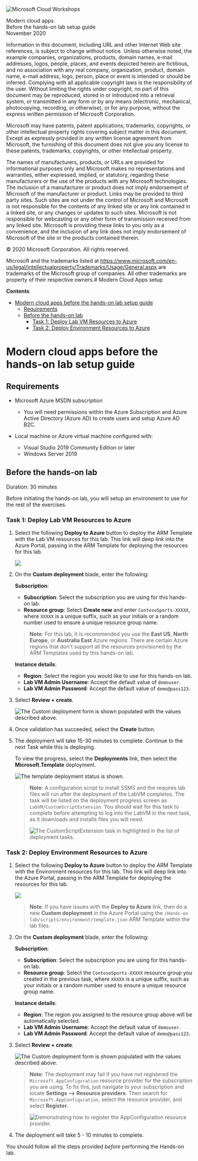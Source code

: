 ![Microsoft Cloud Workshops](https://github.com/Microsoft/MCW-Template-Cloud-Workshop/raw/main/Media/ms-cloud-workshop.png "Microsoft Cloud Workshops")

<div class="MCWHeader1">
Modern cloud apps
</div>

<div class="MCWHeader2">
Before the hands-on lab setup guide
</div>

<div class="MCWHeader3">
November 2020
</div>

Information in this document, including URL and other Internet Web site references, is subject to change without notice. Unless otherwise noted, the example companies, organizations, products, domain names, e-mail addresses, logos, people, places, and events depicted herein are fictitious, and no association with any real company, organization, product, domain name, e-mail address, logo, person, place or event is intended or should be inferred. Complying with all applicable copyright laws is the responsibility of the user. Without limiting the rights under copyright, no part of this document may be reproduced, stored in or introduced into a retrieval system, or transmitted in any form or by any means (electronic, mechanical, photocopying, recording, or otherwise), or for any purpose, without the express written permission of Microsoft Corporation.

Microsoft may have patents, patent applications, trademarks, copyrights, or other intellectual property rights covering subject matter in this document. Except as expressly provided in any written license agreement from Microsoft, the furnishing of this document does not give you any license to these patents, trademarks, copyrights, or other intellectual property.

The names of manufacturers, products, or URLs are provided for informational purposes only and Microsoft makes no representations and warranties, either expressed, implied, or statutory, regarding these manufacturers or the use of the products with any Microsoft technologies. The inclusion of a manufacturer or product does not imply endorsement of Microsoft of the manufacturer or product. Links may be provided to third party sites. Such sites are not under the control of Microsoft and Microsoft is not responsible for the contents of any linked site or any link contained in a linked site, or any changes or updates to such sites. Microsoft is not responsible for webcasting or any other form of transmission received from any linked site. Microsoft is providing these links to you only as a convenience, and the inclusion of any link does not imply endorsement of Microsoft of the site or the products contained therein.

© 2020 Microsoft Corporation. All rights reserved.

Microsoft and the trademarks listed at <https://www.microsoft.com/en-us/legal/intellectualproperty/Trademarks/Usage/General.aspx> are trademarks of the Microsoft group of companies. All other trademarks are property of their respective owners.# Modern Cloud Apps setup

**Contents**

<!-- TOC -->

- [Modern cloud apps before the hands-on lab setup guide](#modern-cloud-apps-before-the-hands-on-lab-setup-guide)
  - [Requirements](#requirements)
  - [Before the hands-on lab](#before-the-hands-on-lab)
    - [Task 1: Deploy Lab VM Resources to Azure](#task-1-deploy-lab-vm-resources-to-azure)
    - [Task 2: Deploy Environment Resources to Azure](#task-2-deploy-environment-resources-to-azure)

<!-- /TOC -->

# Modern cloud apps before the hands-on lab setup guide

## Requirements

- Microsoft Azure MSDN subscription

  - You will need permissions within the Azure Subscription and Azure Active Directory (Azure AD) to create users and setup Azure AD B2C.

- Local machine or Azure virtual machine configured with:

  - Visual Studio 2019 Community Edition or later
  - Windows Server 2019

## Before the hands-on lab

Duration: 30 minutes

Before initiating the hands-on lab, you will setup an environment to use for the rest of the exercises.

### Task 1: Deploy Lab VM Resources to Azure

1. Select the following **Deploy to Azure** button to deploy the ARM Template with the Lab VM resources for this lab. This link will deep link into the Azure Portal, passing in the ARM Template for deploying the resources for this lab.

    <a href ="https://portal.azure.com/#create/Microsoft.Template/uri/https%3A%2F%2Fraw.githubusercontent.com%2Fmicrosoft%2FMCW-Modern-cloud-apps%2Fmaster%2FHands-on%20lab%2Fscripts%2Flabvm%2Ftemplate.json" target="_blank" title="Deploy to Azure">
        <img src="https://azuredeploy.net/deploybutton.png"/>
    </a>

2. On the **Custom deployment** blade, enter the following:

    **Subscription**:

    - **Subscription**: Select the subscription you are using for this hands-on lab.
    - **Resource group**: Select **Create new** and enter `ContosoSports-XXXXX`, where `XXXXX` is a unique suffix, such as your initials or a random number used to ensure a unique resource group name.

    > **Note**: For this lab, it is recommended you use the **East US**, **North Europe**, or **Australia East** Azure regions. There are certain Azure regions that don't support all the resources provisioned by the ARM Templates used by this hands-on lab.

    **Instance details**:

    - **Region**: Select the region you would like to use for this hands-on lab.
    - **Lab VM Admin Username**: Accept the default value of `demouser`.
    - **Lab VM Admin Password**: Accept the default value of `demo@pass123`.

3. Select **Review + create**.

    ![The Custom deployment form is shown populated with the values described above.](media/custom-deployment.png "The custom deployment form")

4. Once validation has succeeded, select the **Create** button.

5. The deployment will take 15-30 minutes to complete. Continue to the next Task while this is deploying.

    To view the progress, select the **Deployments** link, then select the **Microsoft.Template** deployment.

    ![The template deployment status is shown.](media/deployments-microsoft-template.png "Resource group deployments")

    > **Note**: A configuration script to install SSMS and the requires lab files will run after the deployment of the LabVM completes. The task will be listed on the deployment progress screen as `LabVM/CustomScriptExtension`. You should wait for this task to complete before attempting to log into the LabVM in the next task, as it downloads and installs files you will need.
    >
    > ![The CustomScriptExtension task in highlighted in the list of deployment tasks.](media/deployment-progress.png "Deployment progress")

### Task 2: Deploy Environment Resources to Azure

1. Select the following **Deploy to Azure** button to deploy the ARM Template with the Environment resources for this lab. This link will deep link into the Azure Portal, passing in the ARM Template for deploying the resources for this lab.

    <a href ="https://portal.azure.com/#create/Microsoft.Template/uri/https%3A%2F%2Fraw.githubusercontent.com%2Fmicrosoft%2FMCW-Modern-cloud-apps%2Fmaster%2FHands-on%20lab%2Fscripts%2Fenvironment%2Ftemplate.json" target="_blank" title="Deploy to Azure">
        <img src="https://azuredeploy.net/deploybutton.png"/>
    </a>

    >**Note**: If you have issues with the **Deploy to Azure** link, then do a new **Custom deployment** in the Azure Portal using the `/Hands-on lab/scripts/environment/template.json` ARM Template within the lab files.

2. On the **Custom deployment** blade, enter the following:

    **Subscription**:

    - **Subscription**: Select the subscription you are using for this hands-on lab.
    - **Resource group**: Select the `ContosoSports-XXXXX` resource group you created in the previous task, where `XXXXX` is a unique suffix, such as your initials or a random number used to ensure a unique resource group name.

    **Instance details**:

    - **Region**: The region you assigned to the resource group above will be automatically selected.
    - **Lab VM Admin Username**: Accept the default value of `demouser`.
    - **Lab VM Admin Password**: Accept the default value of `demo@pass123`.

3. Select **Review + create**.

    ![The Custom deployment form is shown populated with the values described above.](media/custom-deployment-env.png "The Custom deployment form")

    > **Note**: The deployment may fail if you have not registered the `Microsoft.AppConfiguration` resource provider for the subscription you are using. To fix this, just navigate to your subscription and locate **Settings --> Resource providers**. Then search for `Microsoft.AppConfiguration`, select the resource provider, and select **Register**.
    >
    > ![Demonstrating how to register the AppConfiguration resource provider.](media/registering-appconfiguration-resource-provider.png "Registering Microsoft.AppConfiguration within portal")

4. The deployment will take 5 - 10 minutes to complete.

You should follow all the steps provided *before* performing the Hands-on lab.
